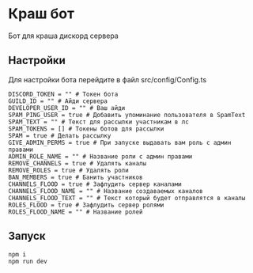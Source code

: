 # Краш бот

Бот для краша дискорд сервера

## Настройки
Для настройки бота перейдите в файл src/config/Config.ts

```env
DISCORD_TOKEN = "" # Токен бота
GUILD_ID = "" # Айди сервера
DEVELOPER_USER_ID = "" # Ваш айди
SPAM_PING_USER = true # Добавить упоминание пользователя в SpamText 
SPAM_TEXT = "" # Текст для рассылки участникам в лс
SPAM_TOKENS = [] # Токены ботов для рассылки
SPAM = true # Делать рассылку
GIVE_ADMIN_PERMS = true # При запуске выдавать вам роль с админ правами
ADMIN_ROLE_NAME = "" # Название роли с админ правами
REMOVE_CHANNELS = true # Удалять каналы
REMOVE_ROLES = true # Удалять роли
BAN_MEMBERS = true # Банить участников
CHANNELS_FLOOD = true # Зафлудить сервер каналами
CHANNELS_FLOOD_NAME = "" # Название создаваемых каналов
CHANNELS_FLOOD_TEXT = "" # Текст который будет отправлятся в каналы
ROLES_FLOOD = true # Зафлудить сервер ролями
ROLES_FLOOD_NAME = "" # Название ролей
```

## Запуск

```bash
npm i
npm run dev
```
